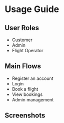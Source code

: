 # Usage Guide

## User Roles
- Customer
- Admin
- Flight Operator

## Main Flows
- Register an account
- Login
- Book a flight
- View bookings
- Admin management

## Screenshots
<!-- Add screenshots or GIFs here --> 